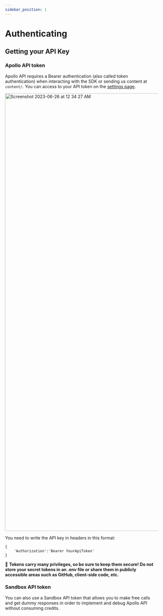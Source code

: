 ```yaml
---
sidebar_position: 1
---
```


# Authenticating

## Getting your API Key

### Apollo API token

Apollo API requires a Bearer authentication (also called token authentication) when interacting with the SDK or sending us content at `content/`. You can access to your API token on the [settings page](https://use.apolloapi.io/admin).

<img width="1438" alt="Screenshot 2023-06-26 at 12 34 27 AM" src="https://github.com/apolloapi/apolloapi-doc/assets/72639210/c3dfcba8-c743-495f-b5d8-ac9f0ab1731c" />

You need to write the API key in headers in this format:

```
{
    'Authorization':'Bearer YourApiToken'
}
```

🚧
**Tokens carry many privileges, so be sure to keep them secure! Do not store your secret tokens in an .env file or share them in publicly accessible areas such as GitHub, client-side code, etc.**

### Sandbox API token

You can also use a Sandbox API token that allows you to make free calls and get dummy responses in order to implement and debug Apollo API without consuming credits.
